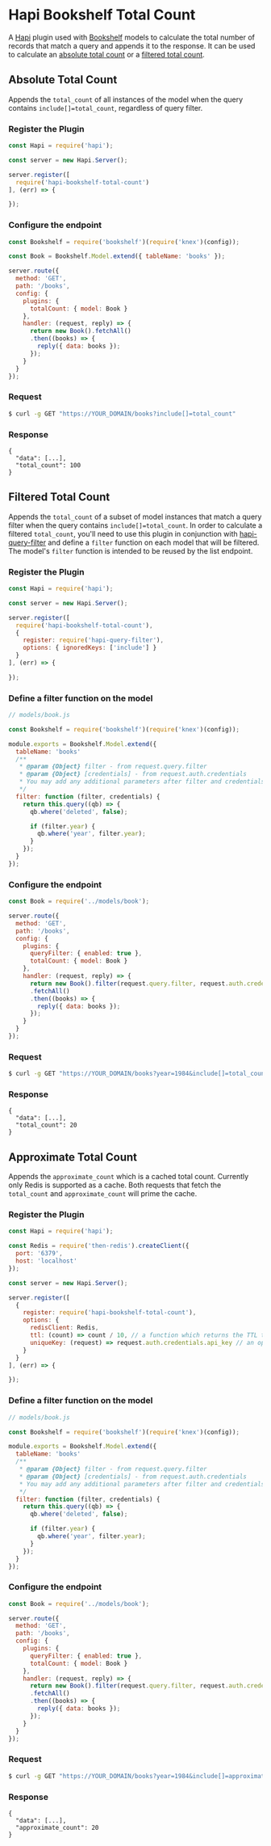 # Hapi Bookshelf Total Count

A [Hapi](http://hapijs.com/) plugin used with [Bookshelf](http://bookshelfjs.org/) models to calculate the total number of records that match a query and appends it to the response. It can be used to calculate an [absolute total count](#absolute-total-count) or a [filtered total count](#filtered-total-count).

## Absolute Total Count

Appends the `total_count` of all instances of the model when the query contains `include[]=total_count`, regardless of query filter.

### Register the Plugin

```js
const Hapi = require('hapi');

const server = new Hapi.Server();

server.register([
  require('hapi-bookshelf-total-count')
], (err) => {

});
```

### Configure the endpoint

```js
const Bookshelf = require('bookshelf')(require('knex')(config));

const Book = Bookshelf.Model.extend({ tableName: 'books' });

server.route({
  method: 'GET',
  path: '/books',
  config: {
    plugins: {
      totalCount: { model: Book }
    },
    handler: (request, reply) => {
      return new Book().fetchAll()
      .then((books) => {
        reply({ data: books });
      });
    }
  }
});
```

### Request

```bash
$ curl -g GET "https://YOUR_DOMAIN/books?include[]=total_count"
```

### Response

```
{
  "data": [...],
  "total_count": 100
}
```

## Filtered Total Count

Appends the `total_count` of a subset of model instances that match a query filter when the query contains `include[]=total_count`. In order to calculate a filtered `total_count`, you'll need to use this plugin in conjunction with [hapi-query-filter](https://github.com/lob/hapi-query-filter) and define a `filter` function on each model that will be filtered. The model's `filter` function is intended to be reused by the list endpoint.

### Register the Plugin

```js
const Hapi = require('hapi');

const server = new Hapi.Server();

server.register([
  require('hapi-bookshelf-total-count'),
  {
    register: require('hapi-query-filter'),
    options: { ignoredKeys: ['include'] }
  }
], (err) => {

});
```

### Define a filter function on the model

```js
// models/book.js

const Bookshelf = require('bookshelf')(require('knex')(config));

module.exports = Bookshelf.Model.extend({
  tableName: 'books'
  /**
   * @param {Object} filter - from request.query.filter
   * @param {Object} [credentials] - from request.auth.credentials
   * You may add any additional parameters after filter and credentials
   */
  filter: function (filter, credentials) {
    return this.query((qb) => {
      qb.where('deleted', false);

      if (filter.year) {
        qb.where('year', filter.year);
      }
    });
  }
});
```

### Configure the endpoint

```js
const Book = require('../models/book');

server.route({
  method: 'GET',
  path: '/books',
  config: {
    plugins: {
      queryFilter: { enabled: true },
      totalCount: { model: Book }
    },
    handler: (request, reply) => {
      return new Book().filter(request.query.filter, request.auth.credentials)
      .fetchAll()
      .then((books) => {
        reply({ data: books });
      });
    }
  }
});
```

### Request

```bash
$ curl -g GET "https://YOUR_DOMAIN/books?year=1984&include[]=total_count"
```

### Response

```
{
  "data": [...],
  "total_count": 20
}
```

## Approximate Total Count

Appends the `approximate_count` which is a cached total count. Currently only Redis is supported as a cache. Both
requests that fetch the `total_count` and `approximate_count` will prime the cache.

### Register the Plugin

```js
const Hapi = require('hapi');

const Redis = require('then-redis').createClient({
  port: '6379',
  host: 'localhost'
});

const server = new Hapi.Server();

server.register([
  {
    register: require('hapi-bookshelf-total-count'),
    options: {
      redisClient: Redis,
      ttl: (count) => count / 10, // a function which returns the TTL to set for the cached approximate count
      uniqueKey: (request) => request.auth.credentials.api_key // an optional function to add additional uniqueness to the cache key
    }
  }
], (err) => {

});
```

### Define a filter function on the model

```js
// models/book.js

const Bookshelf = require('bookshelf')(require('knex')(config));

module.exports = Bookshelf.Model.extend({
  tableName: 'books'
  /**
   * @param {Object} filter - from request.query.filter
   * @param {Object} [credentials] - from request.auth.credentials
   * You may add any additional parameters after filter and credentials
   */
  filter: function (filter, credentials) {
    return this.query((qb) => {
      qb.where('deleted', false);

      if (filter.year) {
        qb.where('year', filter.year);
      }
    });
  }
});
```

### Configure the endpoint

```js
const Book = require('../models/book');

server.route({
  method: 'GET',
  path: '/books',
  config: {
    plugins: {
      queryFilter: { enabled: true },
      totalCount: { model: Book }
    },
    handler: (request, reply) => {
      return new Book().filter(request.query.filter, request.auth.credentials)
      .fetchAll()
      .then((books) => {
        reply({ data: books });
      });
    }
  }
});
```

### Request

```bash
$ curl -g GET "https://YOUR_DOMAIN/books?year=1984&include[]=approximate_count"
```

### Response

```
{
  "data": [...],
  "approximate_count": 20
}
```
